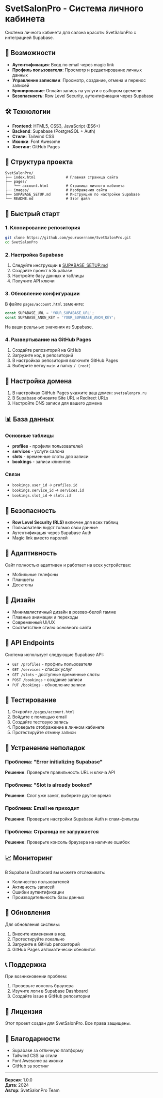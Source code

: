 # SvetSalonPro - Система личного кабинета

Система личного кабинета для салона красоты SvetSalonPro с интеграцией Supabase.

## 🚀 Возможности

- **Аутентификация**: Вход по email через magic link
- **Профиль пользователя**: Просмотр и редактирование личных данных
- **Управление записями**: Просмотр, создание, отмена и перенос записей
- **Бронирование**: Онлайн запись на услуги с выбором времени
- **Безопасность**: Row Level Security, аутентификация через Supabase

## 🛠 Технологии

- **Frontend**: HTML5, CSS3, JavaScript (ES6+)
- **Backend**: Supabase (PostgreSQL + Auth)
- **Стили**: Tailwind CSS
- **Иконки**: Font Awesome
- **Хостинг**: GitHub Pages

## 📁 Структура проекта

```
SvetSalonPro/
├── index.html              # Главная страница сайта
├── pages/
│   └── account.html        # Страница личного кабинета
├── images/                 # Изображения сайта
├── SUPABASE_SETUP.md       # Инструкция по настройке Supabase
└── README.md               # Этот файл
```

## 🚀 Быстрый старт

### 1. Клонирование репозитория

```bash
git clone https://github.com/yourusername/SvetSalonPro.git
cd SvetSalonPro
```

### 2. Настройка Supabase

1. Следуйте инструкции в [SUPABASE_SETUP.md](./SUPABASE_SETUP.md)
2. Создайте проект в Supabase
3. Настройте базу данных и таблицы
4. Получите API ключи

### 3. Обновление конфигурации

В файле `pages/account.html` замените:
```javascript
const SUPABASE_URL = 'YOUR_SUPABASE_URL';
const SUPABASE_ANON_KEY = 'YOUR_SUPABASE_ANON_KEY';
```

На ваши реальные значения из Supabase.

### 4. Развертывание на GitHub Pages

1. Создайте репозиторий на GitHub
2. Загрузите код в репозиторий
3. В настройках репозитория включите GitHub Pages
4. Выберите ветку `main` и папку `/ (root)`

## 🔧 Настройка домена

1. В настройках GitHub Pages укажите ваш домен: `svetsalonpro.ru`
2. В Supabase обновите Site URL и Redirect URLs
3. Настройте DNS записи для вашего домена

## 📊 База данных

### Основные таблицы

- **profiles** - профили пользователей
- **services** - услуги салона
- **slots** - временные слоты для записи
- **bookings** - записи клиентов

### Связи

- `bookings.user_id` → `profiles.id`
- `bookings.service_id` → `services.id`
- `bookings.slot_id` → `slots.id`

## 🔐 Безопасность

- **Row Level Security (RLS)** включен для всех таблиц
- Пользователи видят только свои данные
- Аутентификация через Supabase Auth
- Magic link вместо паролей

## 📱 Адаптивность

Сайт полностью адаптивен и работает на всех устройствах:
- Мобильные телефоны
- Планшеты
- Десктопы

## 🎨 Дизайн

- Минималистичный дизайн в розово-белой гамме
- Плавные анимации и переходы
- Современный UI/UX
- Соответствие стилю основного сайта

## 🔄 API Endpoints

Система использует следующие Supabase API:

- `GET /profiles` - профиль пользователя
- `GET /services` - список услуг
- `GET /slots` - доступные временные слоты
- `POST /bookings` - создание записи
- `PUT /bookings` - обновление записи

## 🧪 Тестирование

1. Откройте `/pages/account.html`
2. Войдите с помощью email
3. Создайте тестовую запись
4. Проверьте отображение в личном кабинете
5. Протестируйте отмену записи

## 🚨 Устранение неполадок

### Проблема: "Error initializing Supabase"
**Решение**: Проверьте правильность URL и ключа API

### Проблема: "Slot is already booked"
**Решение**: Слот уже занят, выберите другое время

### Проблема: Email не приходит
**Решение**: Проверьте настройки Supabase Auth и спам-фильтры

### Проблема: Страница не загружается
**Решение**: Проверьте консоль браузера на наличие ошибок

## 📈 Мониторинг

В Supabase Dashboard вы можете отслеживать:
- Количество пользователей
- Активность записей
- Ошибки аутентификации
- Производительность базы данных

## 🔄 Обновления

Для обновления системы:

1. Внесите изменения в код
2. Протестируйте локально
3. Загрузите в GitHub репозиторий
4. GitHub Pages автоматически обновится

## 📞 Поддержка

При возникновении проблем:

1. Проверьте консоль браузера
2. Изучите логи в Supabase Dashboard
3. Создайте issue в GitHub репозитории

## 📄 Лицензия

Этот проект создан для SvetSalonPro. Все права защищены.

## 🙏 Благодарности

- Supabase за отличную платформу
- Tailwind CSS за стили
- Font Awesome за иконки
- GitHub за хостинг

---

**Версия**: 1.0.0  
**Дата**: 2024  
**Автор**: SvetSalonPro Team
